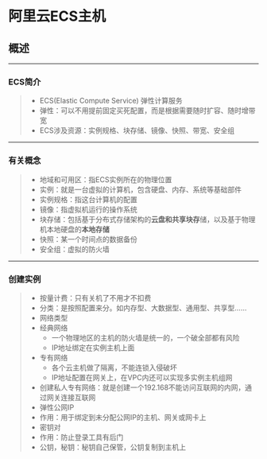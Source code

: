# 阿里云ECS主机

## 概述

**************
### ECS简介

> * ECS(Elastic Compute Service) 弹性计算服务
> *  弹性：可以不用提前固定买死配置，而是根据需要随时扩容、随时增带宽
> *  ECS涉及资源：实例规格、块存储、镜像、快照、带宽、安全组

******************

### 有关概念

>* 地域和可用区：指ECS实例所在的物理位置
>* 实例：就是一台虚拟的计算机，包含硬盘、内存、系统等基础部件
>* 实例规格：指这台计算机的配置
>* 镜像：指虚拟机运行的操作系统
>* 块存储：包括基于分布式存储架构的**云盘和共享块存**储，以及基于物理机本地硬盘的**本地存储**
>* 快照：某一个时间点的数据备份
>* 安全组：虚拟的防火墙

***************

### 创建实例

>* 按量计费：只有关机了不用才不扣费
>* 分类：是按照配置来分。如内存型、大数据型、通用型、共享型……
>* 网络类型
>  * 经典网络
>    * 一个物理地区的主机的防火墙是统一的，一个破全部都有风险
>    * IP地址绑定在实例主机上面
>  * 专有网络
>    * 各个云主机做了隔离，不能连锁入侵破坏
>    * IP地址配置在网关上，在VPC内还可以实现多实例主机组网
>  * 创建私人专有网络：就是创建一个192.168不能访问互联网的内网，通过网关连接互联网
>* 弹性公网IP
>  * 作用：用于绑定到未分配公网IP的主机、网关或网卡上
>* 密钥对
>  * 作用：防止登录工具有后门
>  * 公钥，秘钥：秘钥自己保管，公钥复制到主机上